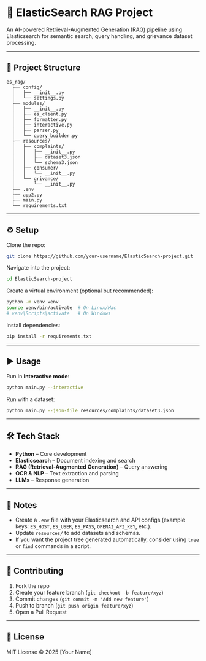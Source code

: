 # 🚀 ElasticSearch RAG Project

An AI-powered Retrieval-Augmented Generation (RAG) pipeline using Elasticsearch for semantic search, query handling, and grievance dataset processing.

---

## 📂 Project Structure

```text
es_rag/
  ├── config/
  │   ├── __init__.py
  │   └── settings.py
  ├── modules/
  │   ├── __init__.py
  │   ├── es_client.py
  │   ├── formatter.py
  │   ├── interactive.py
  │   ├── parser.py
  │   └── query_builder.py
  ├── resources/
  │   ├── complaints/
  │   │   ├── __init__.py
  │   │   ├── dataset3.json
  │   │   └── schema3.json
  │   ├── consumer/
  │   │   └── __init__.py
  │   └── grivance/
  │       └── __init__.py
  ├── .env
  ├── app2.py
  ├── main.py
  └── requirements.txt
```

---

## ⚙️ Setup

Clone the repo:
```bash
git clone https://github.com/your-username/ElasticSearch-project.git
```

Navigate into the project:
```bash
cd ElasticSearch-project
```

Create a virtual environment (optional but recommended):
```bash
python -m venv venv
source venv/bin/activate  # On Linux/Mac
# venv\Scripts\activate   # On Windows
```

Install dependencies:
```bash
pip install -r requirements.txt
```

---

## ▶️ Usage

Run in **interactive mode**:
```bash
python main.py --interactive
```

Run with a dataset:
```bash
python main.py --json-file resources/complaints/dataset3.json
```

---

## 🛠️ Tech Stack

- **Python** – Core development  
- **Elasticsearch** – Document indexing and search  
- **RAG (Retrieval-Augmented Generation)** – Query answering  
- **OCR & NLP** – Text extraction and parsing  
- **LLMs** – Response generation  

---

## 📌 Notes

- Create a `.env` file with your Elasticsearch and API configs (example keys: `ES_HOST`, `ES_USER`, `ES_PASS`, `OPENAI_API_KEY`, etc.).  
- Update `resources/` to add datasets and schemas.  
- If you want the project tree generated automatically, consider using `tree` or `find` commands in a script.

---

## 🤝 Contributing

1. Fork the repo  
2. Create your feature branch (`git checkout -b feature/xyz`)  
3. Commit changes (`git commit -m 'Add new feature'`)  
4. Push to branch (`git push origin feature/xyz`)  
5. Open a Pull Request  

---

## 📜 License

MIT License © 2025 [Your Name]
